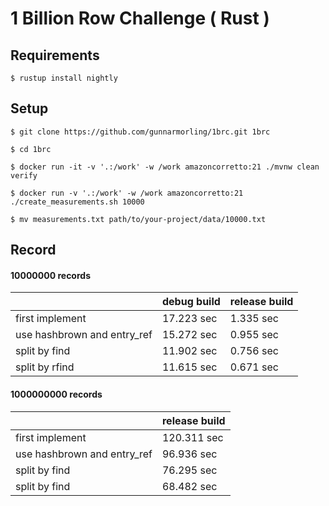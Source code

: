 # 1 Billion Row Challenge ( Rust )

## Requirements

```
$ rustup install nightly
```

## Setup

```
$ git clone https://github.com/gunnarmorling/1brc.git 1brc

$ cd 1brc

$ docker run -it -v '.:/work' -w /work amazoncorretto:21 ./mvnw clean verify

$ docker run -v '.:/work' -w /work amazoncorretto:21 ./create_measurements.sh 10000

$ mv measurements.txt path/to/your-project/data/10000.txt
```

## Record

#### 10000000 records

|                             | debug build | release build |
|-----------------------------|-------------|---------------|
| first implement             | 17.223 sec  | 1.335 sec     |
| use hashbrown and entry_ref | 15.272 sec  | 0.955 sec     |
| split by find               | 11.902 sec  | 0.756 sec     |
| split by rfind              | 11.615 sec  | 0.671 sec     |

#### 1000000000 records

|                             | release build |
|-----------------------------|---------------|
| first implement             | 120.311 sec   |
| use hashbrown and entry_ref | 96.936 sec    |
| split by find               | 76.295 sec    |
| split by find               | 68.482 sec    |
